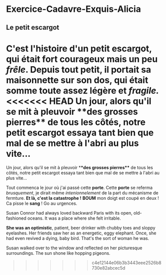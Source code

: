# Exercice-Cadavre-Exquis-Alicia

## Le petit escargot

C'est l'histoire d'un **petit escargot**, qui était fort courageux mais un peu _frêle_. Depuis tout petit, il portait sa maisonnette sur son dos, qui était somme toute assez légère et _fragile._<br />
<<<<<<< HEAD
Un jour, alors qu'il se mit à pleuvoir \***\*des grosses pierres\*\*** de tous les côtés, notre petit escargot essaya tant bien que mal de se mettre à l'abri au plus vite...
=======
Un jour, alors qu'il se mit à pleuvoir \***\*des grosses pierres\*\*** de tous les côtés, notre petit escargot essaya tant bien que mal de se mettre à l'abri au plus vite...

Tout commenca le jour où j'ai passé cette **porte**.
Cette **porte** se referma _brusquement_, je dirait même _intenionnelement_ de la part du mécanisme de fermture.
**Et là, c'est la catastrophe !**
**BOUM** mon doigt est coupé en deux ! Ca pisse le **sang** ! Go au urgences.

Susan Connor had always loved backward Paris with its open, old-fashioned oceans. It was a place where she felt irritable.

**She was an optimistic**, patient, beer drinker with chubby toes and sloppy eyelashes. Her friends saw her as an energetic, eggy elephant. Once, she had even revived a dying, baby bird. That's the sort of woman he was.

Susan walked over to the window and reflected on her picturesque surroundings. The sun shone like hopping pigeons.

> > > > > > > c4e12144e06b3b3443eee2526b8730e82abcec5d
